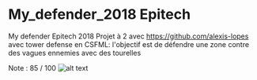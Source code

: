 # My_defender_2018 Epitech
My defender Epitech 2018 
Projet à 2 avec https://github.com/alexis-lopes avec tower defense en CSFML:
l'objectif est de défendre une zone contre des vagues ennemies avec des tourelles

Note : 85 / 100
 ![alt text](https://github.com/Eydou/my_defender_2018/blob/master/pictures/menu/hwtplay.png)
